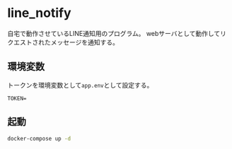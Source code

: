 # line_notify

自宅で動作させているLINE通知用のプログラム。
webサーバとして動作してリクエストされたメッセージを通知する。

## 環境変数
トークンを環境変数として```app.env```として設定する。

```
TOKEN=
```

## 起動
```bash
docker-compose up -d
```

